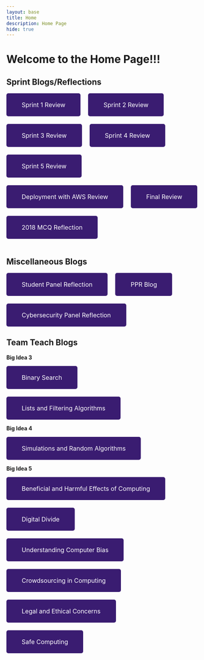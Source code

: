 ```yaml
---
layout: base
title: Home 
description: Home Page
hide: true
---
```


# Welcome to the Home Page!!!

<style>
    .button {
    display: inline-block;
    background-color: #3a1c71;
    color: white;
    padding: 20px 40px;
    text-align: center;
    text-decoration: none;
    border-radius: 5px;
    font-size: 16px;
    border: none; 
    }
    .button button {
    background: none;
    border: none;
    color: inherit;
    font: inherit;
    cursor: pointer;
    padding: 0;
    margin: 0;
}
</style>

## Sprint Blogs/Reflections 

<div style="display: flex; justify-content: flex-start; gap: 20px; flex-wrap: wrap;">

<a href="{{site.baseurl}}/sprint1review/" class="button">
    <button>
    Sprint 1 Review
    </button>
</a>

<a href="{{site.baseurl}}/sprint2review/" class="button">
    <button>
    Sprint 2 Review
    </button>
</a>

<a href="{{site.baseurl}}/sprint3review/" class="button">
    <button>
    Sprint 3 Review
    </button>
</a>

<a href="{{site.baseurl}}/sprint4review/" class="button">
    <button>
    Sprint 4 Review
    </button>
</a>

<a href="{{site.baseurl}}/sprint5review/" class="button">
    <button>
    Sprint 5 Review
    </button>
</a>

<a href="{{site.baseurl}}/deploymentreview/" class="button">
    <button>
    Deployment with AWS Review
    </button>
</a>

<a href="{{site.baseurl}}/finalreview/" class="button">
    <button>
    Final Review
    </button>
</a>

<a href="{{site.baseurl}}/mcqblog/" class="button">
    <button>
    2018 MCQ Reflection
    </button>
</a>

</div>
<br>

## Miscellaneous Blogs 

<div style="display: flex; justify-content: flex-start; gap: 20px; flex-wrap: wrap;">

<a href="{{site.baseurl}}/studentpanelreflection/" class="button">
    <button>
    Student Panel Reflection
    </button>
</a>

<a href="{{site.baseurl}}/pprblog/" class="button">
    <button>
    PPR Blog
    </button>
</a>

<a href="{{site.baseurl}}/cybersecuritypanel/" class="button">
    <button>
    Cybersecurity Panel Reflection
    </button>
</a>
</div>

## Team Teach Blogs 

**Big Idea 3** <br>
<div style="display: flex; justify-content: flex-start; gap: 20px; flex-wrap: wrap;">

<a href="{{site.baseurl}}/binarysearch/" class="button">
    <button>
    Binary Search
    </button>
</a>

<a href="{{site.baseurl}}/listsandfilteringalgorithms/" class="button">
    <button>
    Lists and Filtering Algorithms
    </button>
</a>
</div>

**Big Idea 4** <br>
<div style="display: flex; justify-content: flex-start; gap: 20px; flex-wrap: wrap;">

<a href="{{site.baseurl}}/simulationsandrandomalgorithms/" class="button">
    <button>
    Simulations and Random Algorithms
    </button>
</a>
</div>

**Big Idea 5** <br>
<div style="display: flex; justify-content: flex-start; gap: 20px; flex-wrap: wrap;">

<a href="{{site.baseurl}}/beneficialandharmfuleffectsofcomputing/" class="button">
    <button>
    Beneficial and Harmful Effects of Computing
    </button>
</a>

<a href="{{site.baseurl}}/digitaldivide/" class="button">
    <button>
    Digital Divide
    </button>
</a>

<a href="{{site.baseurl}}/understandingcomputerbias/" class="button">
    <button>
    Understanding Computer Bias
    </button>
</a>

<a href="{{site.baseurl}}/crowdsourcingincomputing/" class="button">
    <button>
    Crowdsourcing in Computing
    </button>
</a>

<a href="{{site.baseurl}}/legalandethicalconcerns/" class="button">
    <button>
    Legal and Ethical Concerns
    </button>
</a>

<a href="{{site.baseurl}}/safecomputing/" class="button">
    <button>
    Safe Computing
    </button>
</a>
</div>

